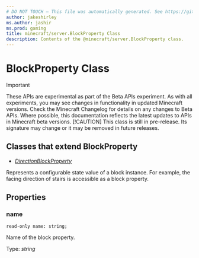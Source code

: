 ```yaml
---
# DO NOT TOUCH — This file was automatically generated. See https://github.com/mojang/minecraftapidocsgenerator to modify descriptions, examples, etc.
author: jakeshirley
ms.author: jashir
ms.prod: gaming
title: minecraft/server.BlockProperty Class
description: Contents of the @minecraft/server.BlockProperty class.
---
```

# BlockProperty Class
>[!IMPORTANT]
>These APIs are experimental as part of the Beta APIs experiment. As with all experiments, you may see changes in functionality in updated Minecraft versions. Check the Minecraft Changelog for details on any changes to Beta APIs. Where possible, this documentation reflects the latest updates to APIs in Minecraft beta versions.
> [!CAUTION]
> This class is still in pre-release.  Its signature may change or it may be removed in future releases.

## Classes that extend BlockProperty
- [*DirectionBlockProperty*](DirectionBlockProperty.md)

Represents a configurable state value of a block instance.  For example, the facing direction of stairs is accessible as a block property. 

## Properties

### **name**
`read-only name: string;`

 Name of the block property.

Type: *string*
